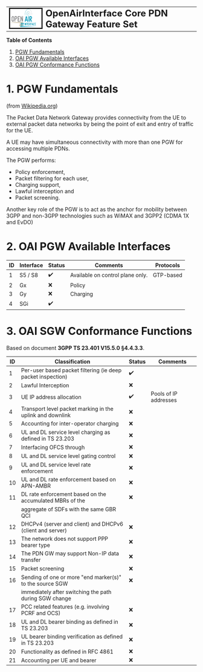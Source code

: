 <table style="border-collapse: collapse; border: none;">
  <tr style="border-collapse: collapse; border: none;">
    <td style="border-collapse: collapse; border: none;">
      <a href="http://www.openairinterface.org/">
         <img src="./images/oai_final_logo.png" alt="" border=3 height=50 width=150>
         </img>
      </a>
    </td>
    <td style="border-collapse: collapse; border: none; vertical-align: center;">
      <b><font size = "5">OpenAirInterface Core PDN Gateway Feature Set</font></b>
    </td>
  </tr>
</table>

**Table of Contents**

1. [PGW Fundamentals](#1-pgw-fundamentals)
2. [OAI PGW Available Interfaces](#2-oai-pgw-available-interfaces)
3. [OAI PGW Conformance Functions](#3-oai-pgw-conformance-functions)

# 1. PGW Fundamentals #

(from [Wikipedia.org](https://en.wikipedia.org/wiki/System_Architecture_Evolution))

The Packet Data Network Gateway provides connectivity from the UE to external packet data networks by being the point of exit and entry of traffic for the UE.

A UE may have simultaneous connectivity with more than one PGW for accessing multiple PDNs.

The PGW performs:

-  Policy enforcement,
-  Packet filtering for each user,
-  Charging support,
-  Lawful interception and
-  Packet screening.

Another key role of the PGW is to act as the anchor for mobility between 3GPP and non-3GPP technologies such as WiMAX and 3GPP2 (CDMA 1X and EvDO)

# 2. OAI PGW Available Interfaces #

| **ID** | **Interface** | **Status**         | **Comments**                                   | **Protocols** |
| ------ | ------------- | ------------------ | ---------------------------------------------- | ------------- |
| 1      | S5 / S8       | :heavy_check_mark: | Available on control plane only.               | GTP-based     |
| 2      | Gx            | :x:                | Policy                                         |               |
| 3      | Gy            | :x:                | Charging                                       |               |
| 4      | SGi           | :heavy_check_mark: |                                                |               |

# 3. OAI SGW Conformance Functions #

Based on document **3GPP TS 23.401 V15.5.0 §4.4.3.3**.

| **ID** | **Classification**                                           | **Status**         | **Comments**                                   |
| ------ | ------------------------------------------------------------ | ------------------ | ---------------------------------------------- |
| 1      | Per-user based packet filtering (ie deep packet inspection)  | :heavy_check_mark: |                                                |
| 2      | Lawful Interception                                          | :x:                |                                                |
| 3      | UE IP address allocation                                     | :heavy_check_mark: | Pools of IP addresses                          |
| 4      | Transport level packet marking in the uplink and downlink    | :x:                |                                                |
| 5      | Accounting for inter-operator charging                       | :x:                |                                                |
| 6      | UL and DL service level charging as defined in TS 23.203     | :x:                |                                                |
| 7      | Interfacing OFCS through                                     | :x:                |                                                |
| 8      | UL and DL service level gating control                       | :x:                |                                                |
| 9      | UL and DL service level rate enforcement                     | :x:                |                                                |
| 10     | UL and DL rate enforcement based on APN-AMBR                 | :x:                |                                                |
| 11     | DL rate enforcement based on the accumulated MBRs of the     | :x:                |                                                |
|        | aggregate of SDFs with the same GBR QCI                      |                    |                                                |
| 12     | DHCPv4 (server and client) and DHCPv6 (client and server)    | :x:                |                                                |
| 13     | The network does not support PPP bearer type                 | :x:                |                                                |
| 14     | The PDN GW may support Non-IP data transfer                  | :x:                |                                                |
| 15     | Packet screening                                             | :x:                |                                                |
| 16     | Sending of one or more "end marker(s)" to the source SGW     | :x:                |                                                |
|        |   immediately after switching the path during SGW change     |                    |                                                |
| 17     | PCC related features (e.g. involving PCRF and OCS)           | :x:                |                                                |
| 18     | UL and DL bearer binding as defined in TS 23.203             | :x:                |                                                |
| 19     | UL bearer binding verification as defined in TS 23.203       | :x:                |                                                |
| 20     | Functionality as defined in RFC 4861                         | :x:                |                                                |
| 21     | Accounting per UE and bearer                                 | :x:                |                                                |

